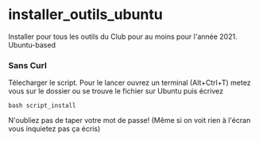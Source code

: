 # installer_outils_ubuntu
Installer pour tous les outils du Club pour au moins pour l'année 2021. Ubuntu-based 
### Sans Curl
Télecharger le script.
Pour le lancer ouvrez un terminal (Alt+Ctrl+T) metez vous sur le dossier ou se trouve le fichier sur Ubuntu puis écrivez
```
bash script_install
```
N'oubliez pas de taper votre mot de passe! (Même si on voit rien à l'écran vous inquietez pas ça écris)
